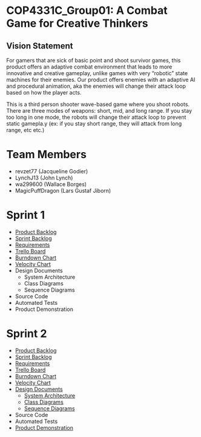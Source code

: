 # COP4331C_Group01: A Combat Game for Creative Thinkers

## Vision Statement

For gamers that are sick of basic point and shoot survivor games, this product offers an adaptive combat environment that leads to more innovative and creative gameplay, unlike games with very “robotic” state machines for their enemies. Our product offers enemies with an adaptive AI and procedural animation, aka the enemies will change their attack loop based on how the player acts. 

This is a third person shooter wave-based game where you shoot robots. There are three modes of weapons: short, mid, and long range. If you stay too long in one mode, the robots will change their attack loop to prevent static gamepla.y (ex: if you stay short range, they will attack from long range, etc etc.)

# Team Members

- revzet77 (Jacqueline Godier)
- LynchJ13 (John Lynch)
- wa299600 (Wallace Borges)
- MagicPuffDragon (Lars Gustaf Jiborn)

# Sprint 1

- [Product Backlog](https://github.com/revzet77/COP4331C_Group01/blob/master/artifacts/product_backlog.md)
- [Sprint Backlog](https://github.com/revzet77/COP4331C_Group01/blob/master/artifacts/sprint1_backlog.md)
- [Requirements](https://github.com/revzet77/COP4331C_Group01/blob/master/artifacts/requirements.md)
- [Trello Board](https://trello.com/b/zZGtiT6a/poop-project)
- [Burndown Chart](https://docs.google.com/spreadsheets/d/1xQKtZziBmI2Kaf8Ip7wdv32spgtG4dGq3O_bcDauOf0/edit?usp=sharing)
- [Velocity Chart](https://docs.google.com/spreadsheets/d/1PBGYJGqDjQs_RxtNOGaMVTs6idsIJfqVUCL7Kjn-ubY/edit?usp=sharing)
- Design Documents
  - System Architecture
  - Class Diagrams
  - Sequence Diagrams
- Source Code
- Automated Tests
- Product Demonstration

# Sprint 2

- [Product Backlog](https://github.com/revzet77/COP4331C_Group01/blob/master/artifacts/product_backlog.md)
- [Sprint Backlog](https://github.com/revzet77/COP4331C_Group01/blob/master/artifacts/sprint2_backlog.md)
- [Requirements](https://github.com/revzet77/COP4331C_Group01/blob/master/artifacts/requirements.md)
- [Trello Board](https://trello.com/b/zZGtiT6a/poop-project)
- [Burndown Chart](https://docs.google.com/spreadsheets/d/1xQKtZziBmI2Kaf8Ip7wdv32spgtG4dGq3O_bcDauOf0/edit?usp=sharing)
- [Velocity Chart](https://docs.google.com/spreadsheets/d/1PBGYJGqDjQs_RxtNOGaMVTs6idsIJfqVUCL7Kjn-ubY/edit?usp=sharing)
- [Design Documents](https://docs.google.com/document/d/1iUXhCO4ZKoIGQTLxJJ8Qf9LD7iLAw08_rmExO85bmt4/edit?usp=sharing)
  - [System Architecture](https://github.com/revzet77/COP4331C_Group01/blob/master/artifacts/architecture.md)
  - [Class Diagrams](https://drive.google.com/file/d/1TqkbeYYWm1R5Yte9p3uEAMQ6i0NJLE1N/view?usp=sharing)
  - [Sequence Diagrams]()
- Source Code
- Automated Tests
- [Product Demonstration](https://drive.google.com/file/d/12xEmVb24mWP-NjGVrVLQg7SicGMkiBcV/view)
